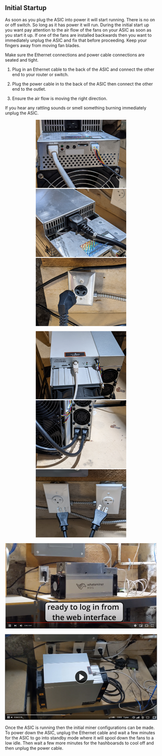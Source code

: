 ## Initial Startup
As soon as you plug the ASIC into power it will start running. There is no on or off switch. So long as it has power it will run. During the initial start up you want pay attention to the air flow of the fans on your ASIC as soon as you start it up. If one of the fans are installed backwards then you want to immediately unplug the ASIC and fix that before proceeding. Keep your fingers away from moving fan blades. 

Make sure the Ethernet connections and power cable connections are seated and tight.

1) Plug in an Ethernet cable to the back of the ASIC and connect the other end to your router or switch.
 
2) Plug the power cable in to the back of the ASIC then connect the other end to the outlet.

3) Ensure the air flow is moving the right direction. 

If you hear any rattling sounds or smell something burning immediately unplug the ASIC. 

<p align="center">
 <img width="300" src="Assets/whatsminer10.jpg">
  <img width="300" src="Assets/whatsminer11.jpg">
   <img width="300" src="Assets/whatsminer12.jpg">
</p>

<p align="center">
 <img width="300" src="Assets/antminer10.jpg">
  <img width="300" src="Assets/antminer11.jpg">
   <img width="300" src="Assets/antminer12.jpg">
</p>

[![Whatsminer Startup](Assets/VideoThumnail1.png)](https://media.econoalchemist.com/w/cC5WiKizRXAgxUpojKbTQd "Whatsminer Startup")

[![Antminer Startup](Assets/VideoThumnail2.png)](https://media.econoalchemist.com/w/6kQhsQcYdeDq8ZHatK3ZH4 "Antminer Startup")

Once the ASIC is running then the initial miner configurations can be made. To power down the ASIC, unplug the Ethernet cable and wait a few minutes for the ASIC to go into standby mode where it will spool down the fans to a low idle. Then wait a few more minutes for the hashboarsds to cool off and then unplug the power cable.  

